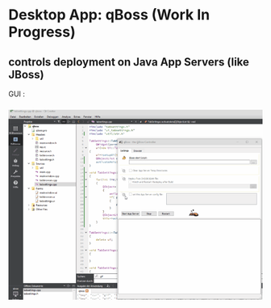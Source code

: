 # Desktop App: qBoss (Work In Progress)

## controls deployment on Java App Servers (like JBoss)

GUI :
#####

![qboss_ui](https://raw.githubusercontent.com/privet56/qBoss/master/qboss_ui.gif)
